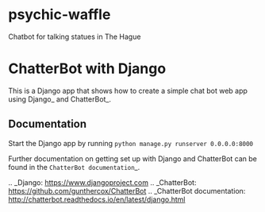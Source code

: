 # psychic-waffle
Chatbot for talking statues in The Hague


ChatterBot with Django
======================

This is a Django app that shows how to create a simple chat bot web
app using Django_ and ChatterBot_.

Documentation
-------------

Start the Django app by running `python manage.py runserver 0.0.0.0:8000`

Further documentation on getting set up with Django and ChatterBot can be
found in the `ChatterBot documentation`_.

.. _Django: https://www.djangoproject.com
.. _ChatterBot: https://github.com/gunthercox/ChatterBot
.. _ChatterBot documentation: http://chatterbot.readthedocs.io/en/latest/django.html
